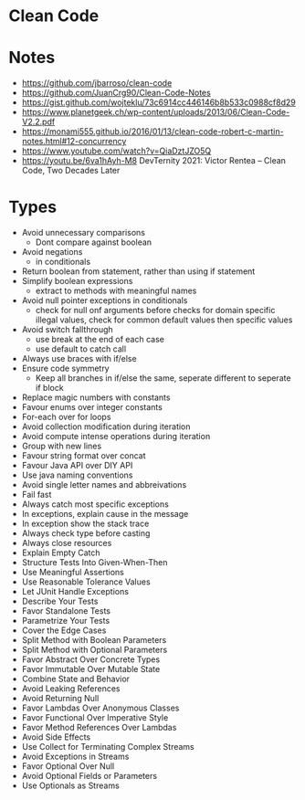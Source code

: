 # Clean Code

# Notes

- https://github.com/jbarroso/clean-code
- https://github.com/JuanCrg90/Clean-Code-Notes
- https://gist.github.com/wojteklu/73c6914cc446146b8b533c0988cf8d29
- https://www.planetgeek.ch/wp-content/uploads/2013/06/Clean-Code-V2.2.pdf
- https://monami555.github.io/2016/01/13/clean-code-robert-c-martin-notes.html#12-concurrency
- https://www.youtube.com/watch?v=QiaDztJZO5Q
- https://youtu.be/6va1hAyh-M8 DevTernity 2021: Victor Rentea – Clean Code, Two Decades Later

# Types

- Avoid unnecessary comparisons
  - Dont compare against boolean
- Avoid negations
  - in conditionals
- Return boolean from statement, rather than using if statement
- Simplify boolean expressions
  - extract to methods with meaningful names
- Avoid null pointer exceptions in conditionals
  - check for null onf arguments before checks for domain specific illegal values, check for common default values then specific values
- Avoid switch fallthrough
  - use break at the end of each case
  - use default to catch call
- Always use braces with if/else
- Ensure code symmetry
  - Keep all branches in if/else the same, seperate different to seperate if block
- Replace magic numbers with constants
- Favour enums over integer constants
- For-each over for loops
- Avoid collection modification during iteration
- Avoid compute intense operations during iteration
- Group with new lines
- Favour string format over concat
- Favour Java API over DIY API
- Use java naming conventions
- Avoid single letter names and abbreivations
- Fail fast
- Always catch most specific exceptions
- In exceptions, explain cause in the message
- In exception show the stack trace
- Always check type before casting
- Always close resources
- Explain Empty Catch
- Structure Tests Into Given-When-Then
- Use Meaningful Assertions
- Use Reasonable Tolerance Values
- Let JUnit Handle Exceptions
- Describe Your Tests
- Favor Standalone Tests
- Parametrize Your Tests
- Cover the Edge Cases
- Split Method with Boolean Parameters
- Split Method with Optional Parameters
- Favor Abstract Over Concrete Types
- Favor Immutable Over Mutable State
- Combine State and Behavior
- Avoid Leaking References
- Avoid Returning Null
- Favor Lambdas Over Anonymous Classes
- Favor Functional Over Imperative Style
- Favor Method References Over Lambdas
- Avoid Side Effects
- Use Collect for Terminating Complex Streams
- Avoid Exceptions in Streams
- Favor Optional Over Null
- Avoid Optional Fields or Parameters
- Use Optionals as Streams
